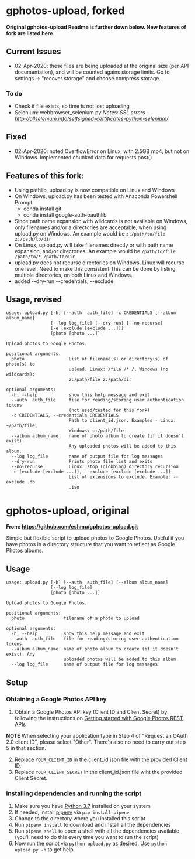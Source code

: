 # gphotos-upload, forked
__Original gphotos-upload Readme is further down below. New features of fork are listed here__

## Current Issues
* 02-Apr-2020: these files are being uploaded at the original size (per API documentation), and
will be counted agains storage limits.  Go to settings -> "recover storage" and choose compress storage.

### To do

* Check if file exists, so time is not lost uploading
* Selenium: webbrowser_selenium.py *Notes: SSL errors - http://allselenium.info/selfsigned-certificates-python-selenium/*

## Fixed
* 02-Apr-2020: noted OverflowError on Linux, with 2.5GB mp4, but not on Windows.
Implemented chunked data for requests.post()

## Features of this fork:
* Using pathlib, upload.py is now compatible on Linux and Windows
* On Windows, upload.py has been tested with Anaconda Powershell Prompt
    * conda install git
    * conda install google-auth-oauthlib
* Since path name expansion with wildcards is not available on Windows,
only filenames and/or a directories are acceptable, when using upload.py
on Windows.
An example would be `z:/path/to/file z:/path/to/dir`
* On Linux, upload.py will take filenames directly or with path name expansion, and/or directories.
An example would be `/path/to/file /path/to/* /path/to/dir`
* upload.py does not recurse directories on Windows.  Linux will recurse one level.  Need to make this consistent
This can be done by listing multiple directories, on both Linux and Windows.
* added --dry-run --credentials, --exclude

## Usage, revised

```
usage: upload.py [-h] [--auth  auth_file] -c CREDENTIALS [--album album_name]
                 [--log log_file] [--dry-run] [--no-recurse]
                 [-e [exclude [exclude ...]]]
                 [photo [photo ...]]

Upload photos to Google Photos.

positional arguments:
  photo                 List of filename(s) or directory(s) of photo(s) to
                        upload. Linux: /file /* /, Windows (no wildcards):
                        z:/path/file z:/path/dir

optional arguments:
  -h, --help            show this help message and exit
  --auth  auth_file     file for reading/storing user authentication tokens
                        (not used/tested for this fork)
  -c CREDENTIALS, --credentials CREDENTIALS
                        Path to client_id.json. Examples - Linux: ~/path/file,
                        Windows: c:/path/file
  --album album_name    name of photo album to create (if it doesn't exist).
                        Any uploaded photos will be added to this album.
  --log log_file        name of output file for log messages
  --dry-run             Prints photo file list and exits
  --no-recurse          Linux: stop (globbing) directory recursion
  -e [exclude [exclude ...]], --exclude [exclude [exclude ...]]
                        List of extensions to exclude. Example: --exclude .db
                        .iso
```

# gphotos-upload, original
__From: https://github.com/eshmu/gphotos-upload.git__

Simple but flexible script to upload photos to Google Photos. Useful if you have photos in a directory structure that you want to reflect as Google Photos albums.

## Usage 

```
usage: upload.py [-h] [--auth  auth_file] [--album album_name]
                 [--log log_file]
                 [photo [photo ...]]

Upload photos to Google Photos.

positional arguments:
  photo               filename of a photo to upload

optional arguments:
  -h, --help          show this help message and exit
  --auth  auth_file   file for reading/storing user authentication tokens
  --album album_name  name of photo album to create (if it doesn't exist). Any
                      uploaded photos will be added to this album.
  --log log_file      name of output file for log messages
```


## Setup

### Obtaining a Google Photos API key

1. Obtain a Google Photos API key (Client ID and Client Secret) by following the instructions on [Getting started with Google Photos REST APIs](https://developers.google.com/photos/library/guides/get-started)

**NOTE** When selecting your application type in Step 4 of "Request an OAuth 2.0 client ID", please select "Other". There's also no need to carry out step 5 in that section.

2. Replace `YOUR_CLIENT_ID` in the client_id.json file with the provided Client ID. 
3. Replace `YOUR_CLIENT_SECRET` in the client_id.json file wiht the provided Client Secret.

### Installing dependencies and running the script

1. Make sure you have [Python 3.7](https://www.python.org/downloads/) installed on your system
2. If needed, install [pipenv](https://pypi.org/project/pipenv/) via `pip install pipenv`
3. Change to the directory where you installed this script
4. Run `pipenv install` to download and install all the dependencies
5. Run `pipenv shell` to open a shell with all the dependencies available (you'll need to do this every time you want to run the script)
6. Now run the script via `python upload.py` as desired. Use `python upload.py -h` to get help.

 
